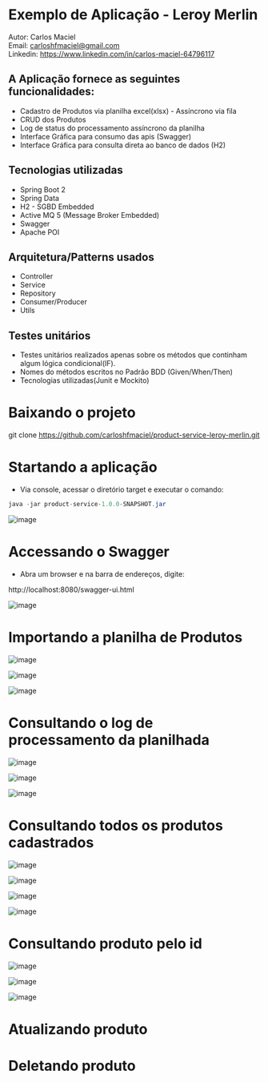 # Exemplo de Aplicação - Leroy Merlin

Autor: Carlos Maciel<br>
Email: carloshfmaciel@gmail.com<br>
Linkedin: https://www.linkedin.com/in/carlos-maciel-64796117<br>

## A Aplicação fornece as seguintes funcionalidades:
- Cadastro de Produtos via planilha excel(xlsx) - Assíncrono via fila
- CRUD dos Produtos
- Log de status do processamento assíncrono da planilha
- Interface Gráfica para consumo das apis (Swagger)
- Interface Gráfica para consulta direta ao banco de dados (H2)

## Tecnologias utilizadas

- Spring Boot 2
- Spring Data
- H2 - SGBD Embedded
- Active MQ 5 (Message Broker Embedded)
- Swagger
- Apache POI


## Arquitetura/Patterns usados

- Controller
- Service
- Repository
- Consumer/Producer
- Utils

## Testes unitários

- Testes unitários realizados apenas sobre os métodos que continham algum lógica condicional(IF).
- Nomes do métodos escritos no Padrão BDD (Given/When/Then)
- Tecnologias utilizadas(Junit e Mockito)

# Baixando o projeto

git clone https://github.com/carloshfmaciel/product-service-leroy-merlin.git

# Startando a aplicação

- Via console, acessar o diretório target e executar o comando:

```java
java -jar product-service-1.0.0-SNAPSHOT.jar
```
![image](https://github.com/carloshfmaciel/product-service-leroy-merlin/blob/master/screenshots/start_app.PNG)

# Accessando o Swagger

- Abra um browser e na barra de endereços, digite:

http://localhost:8080/swagger-ui.html

![image](https://github.com/carloshfmaciel/product-service-leroy-merlin/blob/master/screenshots/swagger.PNG)

# Importando a planilha de Produtos

![image](https://github.com/carloshfmaciel/product-service-leroy-merlin/blob/master/screenshots/swagger_01.PNG)

![image](https://github.com/carloshfmaciel/product-service-leroy-merlin/blob/master/screenshots/swagger_02.PNG)

![image](https://github.com/carloshfmaciel/product-service-leroy-merlin/blob/master/screenshots/swagger_03.PNG)

# Consultando o log de processamento da planilhada

![image](https://github.com/carloshfmaciel/product-service-leroy-merlin/blob/master/screenshots/swagger_04.PNG)

![image](https://github.com/carloshfmaciel/product-service-leroy-merlin/blob/master/screenshots/swagger_05.PNG)

![image](https://github.com/carloshfmaciel/product-service-leroy-merlin/blob/master/screenshots/swagger_06.PNG)

# Consultando todos os produtos cadastrados

![image](https://github.com/carloshfmaciel/product-service-leroy-merlin/blob/master/screenshots/swagger_07.PNG)

![image](https://github.com/carloshfmaciel/product-service-leroy-merlin/blob/master/screenshots/swagger_09.PNG)

![image](https://github.com/carloshfmaciel/product-service-leroy-merlin/blob/master/screenshots/swagger_10.PNG)

![image](https://github.com/carloshfmaciel/product-service-leroy-merlin/blob/master/screenshots/swagger_10.PNG)

# Consultando produto pelo id

![image](https://github.com/carloshfmaciel/product-service-leroy-merlin/blob/master/screenshots/swagger_11.PNG)

![image](https://github.com/carloshfmaciel/product-service-leroy-merlin/blob/master/screenshots/swagger_12.PNG)

![image](https://github.com/carloshfmaciel/product-service-leroy-merlin/blob/master/screenshots/swagger_13.PNG)

# Atualizando produto

# Deletando produto
